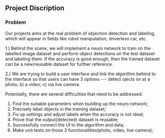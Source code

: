## Project Discription

### Problem

Our projects aims at the real problem of objection detection and labeling, which will appear in fields like robot manipulation, driverless car, etc.

1.) Behind the scene, we will implement a neuro network to train on the labelled image dataset and perform object detections on the test dataset and labeling them. If the accuracy is good enough, then the trained dataset can be a new/reusable dataset for further reference.

2.) We are trying to build a user interface and link the algorithm behind to the interface so that users can have 3 options --- detect ojects on a) a photo; b) a video; c) via live camera.

Potentially, there are several difficulties that need to be addressed:
1. Find the suitable parameters when building up the neuro network;
2. Precisely label objects in the training dataset;
3. Fix up settings and adjust labels when the accuracy is not ideal;
4. Prove that the output(detected) dataset is reusable;
5. Successfully connect the UI to the algorithm and data;
6. Make unit tests on those 3 functionalities(photo, video, live camera);
